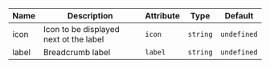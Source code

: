 | Name       | Description                   | Attribute        | Type                                      | Default             |
|------------|-------------------------------|------------------|-------------------------------------------|---------------------|
|<div className="Api__Table"> <div>icon</div> <div className="Api__Table Docs__Tags"></div></div>| Icon to be displayed next ot the label | `icon` | `string` | `undefined` |
|<div className="Api__Table"> <div>label</div> <div className="Api__Table Docs__Tags"></div></div>| Breadcrumb label | `label` | `string` | `undefined` |
